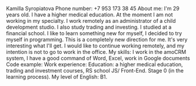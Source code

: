 Kamilla Syropiatova
Phone number: +7 953 173 38 45
About me: I'm 29 years old. I have a higher medical education. At the moment I am not working in my specialty. I work remotely as an administrator of a child development studio. I also study trading and investing. I studied at a financial school. I like to learn something new for myself, I decided to try myself in programming. This is a completely new direction for me. It's very interesting what I'll get. I would like to continue working remotely, and my intention is not to go to work in the office.
My skills: I work in the amoCRM system, I have a good command of Word, Excel, work in Google documents
Code example:
Work experience:
Education: a higher medical education, trading and investment courses, RS school JS/ Front-End. Stage 0 (in the learning process).
My level of English: B1.
